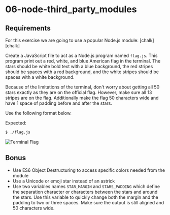 # 06-node-third_party_modules

## Requirements

For this exercise we are going to use a popular Node.js module: [chalk][chalk]

Create a JavaScript file to act as a Node.js program named `flag.js`. This program
print out a red, white, and blue American flag in the terminal. The stars should
be white bold text with a blue background, the red stripes should be spaces with
a red background, and the white stripes should be spaces with a white
background.

Because of the limitations of the terminal, don't worry about getting all 50
stars exactly as they are on the official flag. However, make sure all 13
stripes are on the flag. Additionally make the flag 50 characters wide and have
1 space of padding before and after the stars.

Use the following format below.

Expected:

```bash
$ ./flag.js
```

![Terminal Flag](http://i.imgur.com/DOMxrXU.png)

## Bonus

-   Use ES6 Object Destructuring to access specific colors needed from the
    module
-   Use a Unicode or emoji star instead of an astrick
-   Use two variables names `STAR_MARGIN` and `STARS_PADDING` which define the
    separation character or characters between the stars and around the stars.
    Use this variable to quickly change both the margin and the padding to two
    or three spaces. Make sure the output is still aligned and 50 characters
    wide.
